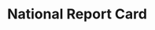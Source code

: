 ---
layout: case
permalink: /case-study/reportcard
keyword: case
title: National Report Card
section1-title: The Challenge
section1-para1: A national agency created-program to evaluate the education progress of elementary, middle, and high school students across the nation in key learning areas. This site is essentially a web application where users are asked to report data on students and their performance at different intervals over an academic year.
section1-para2: Why and where are users struggling with the tasks on this site?
section1-para3: How do we help them be successful?
section2-title: My Process
section2-img: /img/reportcard/reportcard-flowchart.svg
section2-img-alt: Flow chart of my process
section2-para: Talk about what the deliverables actually were&#58; audit and recs, no design. Lorem ipsum dolor sit amet, consectetur adipiscing elit. Nulla urna arcu, bibendum vestibulum tempus tincidunt, tincidunt sollicitudin mi. Intege
section3-title: User Journey Maps
section3-img: /img/reportcard/reportcard-UJM-1.jpg
section3-img-alt: Example of user journey map
section3-para1: We created user journey maps in order to have a clear left-to-right view of their engagement arc with the web app. User touchpoints with the site were spread throughout an academic year and fluctuated between sporadic and frequent. These assets were particularly beneficial because they were a touchpoint as we developed the content strategy and UX for each phase of the journey.
section3-h3: Key User Concerns
section3-para2: Lack of familiarity with the site. Few repeat users from year to year.
section3-para3: Tech insecurity. Users, already experiencing insecurity around technology, were frustrated and confused.
section4-title: Annotated Wireframes
section4-img1: /img/reportcard/reportcard-wire-1.gif
section4-img1-alt: Wireframe for Site Orientation
section4-img2: /img/reportcard/reportcard-wire-2.gif
section4-img2-alt: Wireframe for Prior to Assessment landing
section4-img3: /img/reportcard/reportcard-wire-3.gif
section4-img3-alt: Wireframe for Prior to Assessment video
section4-img4: /img/reportcard/reportcard-wire-4.gif
section4-img4-alt: Wireframe for Prior to Assessment, Update Student List
section4-img5: /img/reportcard/reportcard-wire-5.gif
section4-img5-alt: Wireframe for Prior to Assessment, Add New or Missing Students
section4-img6: /img/reportcard/reportcard-wire-6.gif
section4-img6-alt: Wireframe for Prior to Assessment, Match Students
section4-img7: /img/reportcard/reportcard-wire-7.gif
section4-img7-alt: Wireframe for Representative Workflow
section4-para: zingThese are a selection of the final annotated wireframes we delivered. Talk about for wires talk about annotation, workflows, color strategy, and content strategy. Weave in the solutions forTom the final d To address the main concerns for the users, name them, then talk about the deliverables inside the documetaiton, how do you introduce the actual cs and color strategy in the wires? and ighlight the annotations?
blockquote: what was intersting about this project? hat was intersting about this project? hat was intersting about this project? hat was intersting about this project?hat was intersting about this project? hat was intersting about this project?
section5-title: Recommendations &amp; Final Documentation
section5-img1: /img/reportcard/reportcard-rec-1.gif
section5-img1-alt: UX Audit &amp; Recommendations, table of contents
section5-img2: /img/reportcard/reportcard-rec-2.gif
section5-img2-alt: UX Audit &amp; Recommendations, task wayfinding, implementation
section5-img3: /img/reportcard/reportcard-rec-3.gif
section5-img3-alt: UX Audit &amp; Recommendations, task wayfinding, areas to consider
section5-para1: Tech insecurity. Users, already experiencing insecurity around technology, were frustrated and confused. Tech insecurity. Users, already experiencing insecurity around technology, were frustrated and confused. Tech insecurity.
section5-para2: Users, already experiencing insecurity around technology, were frustrated and confused. Tech insecurity. Users, already experiencing insecurity around technology, were frustrated and confused. 








---